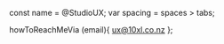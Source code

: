 const name = @StudioUX;
var spacing = spaces > tabs;

howToReachMeVia (email){ 
   ux@10xl.co.nz
};
